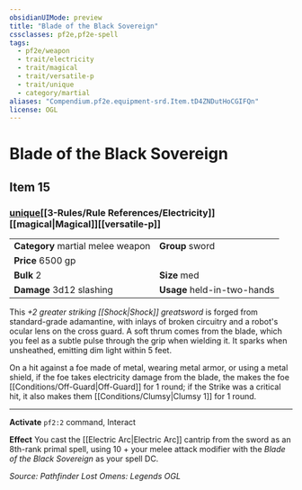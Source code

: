 ```yaml
---
obsidianUIMode: preview
title: "Blade of the Black Sovereign"
cssclasses: pf2e,pf2e-spell
tags:
  - pf2e/weapon
  - trait/electricity
  - trait/magical
  - trait/versatile-p
  - trait/unique
  - category/martial
aliases: "Compendium.pf2e.equipment-srd.Item.tD4ZNDutHoCGIFQn"
license: OGL
---
```

# Blade of the Black Sovereign
## Item 15
### [unique](unique.md "Unique Rarity Trait")[[3-Rules/Rule References/Electricity]][[magical|Magical]][[versatile-p]]

|  |  |
| -- | -- |
| **Category** martial melee weapon | **Group** sword |
| **Price** 6500 gp |  |
| **Bulk** 2 | **Size** med |
| **Damage** 3d12 slashing  | **Usage** held-in-two-hands |



This _+2 greater striking [[Shock|Shock]] greatsword_ is forged from standard-grade adamantine, with inlays of broken circuitry and a robot's ocular lens on the cross guard. A soft thrum comes from the blade, which you feel as a subtle pulse through the grip when wielding it. It sparks when unsheathed, emitting dim light within 5 feet.

On a hit against a foe made of metal, wearing metal armor, or using a metal shield, if the foe takes electricity damage from the blade, the makes the foe [[Conditions/Off-Guard|Off-Guard]] for 1 round; if the Strike was a critical hit, it also makes them [[Conditions/Clumsy|Clumsy 1]] for 1 round.

* * *

**Activate** `pf2:2` command, Interact

**Effect** You cast the [[Electric Arc|Electric Arc]] cantrip from the sword as an 8th-rank primal spell, using 10 + your melee attack modifier with the _Blade of the Black Sovereign_ as your spell DC.

*Source: Pathfinder Lost Omens: Legends*
*OGL*